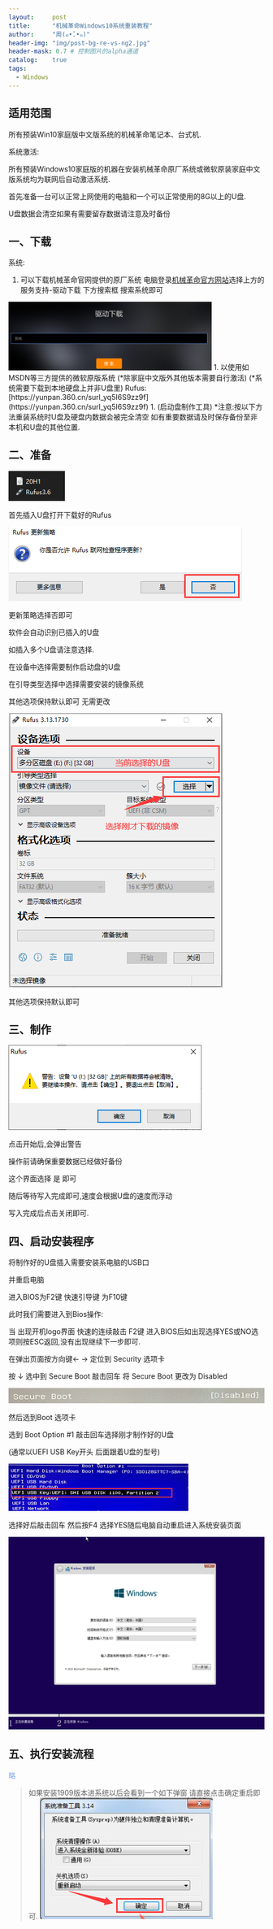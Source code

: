 ```yaml
---
layout:     post
title:      "机械革命Windows10系统重装教程"
author:     "周(๑•̌.•๑)"
header-img: "img/post-bg-re-vs-ng2.jpg"
header-mask: 0.7 # 控制图片的alpha通道
catalog:    true
tags:
  - Windows
---
```



## 适用范围

所有预装Win10家庭版中文版系统的机械革命笔记本、台式机.

系统激活:

所有预装Windows10家庭版的机器在安装机械革命原厂系统或微软原装家庭中文版系统均为联网后自动激活系统.

首先准备一台可以正常上网使用的电脑和一个可以正常使用的8G以上的U盘.

U盘数据会清空如果有需要留存数据请注意及时备份

## 一、下载

系统:



1. 可以下载机械革命官网提供的原厂系统
电脑登录[机械革命官方网站](http://www.mechrevo.com)选择上方的服务支持-驱动下载
下方搜索框 搜索系统即可
<img src="/img/mechrevo-reinstall-system/1.png" width="400">
1. 以使用如MSDN等三方提供的微软原版系统
(*除家庭中文版外其他版本需要自行激活)
(*系统需要下载到本地硬盘上并非U盘里)
Rufus:[https://yunpan.360.cn/surl_yq5I6S9zz9f](https://yunpan.360.cn/surl_yq5I6S9zz9f)
1. (启动盘制作工具)
*注意:按以下方法重装系统时U盘及硬盘内数据会被完全清空
如有重要数据请及时保存备份至非本机和U盘的其他位置.

## 二、准备

![img](/img/mechrevo-reinstall-system/2.png)

首先插入U盘打开下载好的Rufus

![](/img/mechrevo-reinstall-system/3.png)

更新策略选择否即可

软件会自动识别已插入的U盘

如插入多个U盘请注意选择.

在设备中选择需要制作启动盘的U盘

在引导类型选择中选择需要安装的镜像系统

其他选项保持默认即可 无需更改

![](/img/mechrevo-reinstall-system/4.png)

其他选项保持默认即可

## 三、制作

![](/img/mechrevo-reinstall-system/5.png)

点击开始后,会弹出警告

操作前请确保重要数据已经做好备份

这个界面选择 是 即可

随后等待写入完成即可,速度会根据U盘的速度而浮动

写入完成后点击关闭即可.

## 四、启动安装程序

将制作好的U盘插入需要安装系电脑的USB口

并重启电脑

进入BIOS为F2键 快速引导键 为F10键

此时我们需要进入到Bios操作:

当 出现开机logo界面 快速的连续敲击 F2键
进入BIOS后如出现选择YES或NO选项则按ESC返回,没有出现继续下一步即可.

在弹出页面按方向键← → 定位到 Security 选项卡

按 ↓ 选中到 Secure Boot 敲击回车 将 Secure Boot 更改为 Disabled

![](/img/mechrevo-reinstall-system/6.png)

然后选到Boot 选项卡

选到 Boot Option #1 敲击回车选择刚才制作好的U盘

(通常以UEFI USB Key开头 后面跟着U盘的型号)

![](/img/mechrevo-reinstall-system/7.png)

选择好后敲击回车 然后按F4 选择YES随后电脑自动重启进入系统安装页面

![](/img/mechrevo-reinstall-system/8.png)



## 五、执行安装流程

<p style="color: #80a6eb;">略</p>



> 如果安装1909版本进系统以后会看到一个如下弹窗 请直接点击确定重启即可.
![](/img/mechrevo-reinstall-system/9.png)
